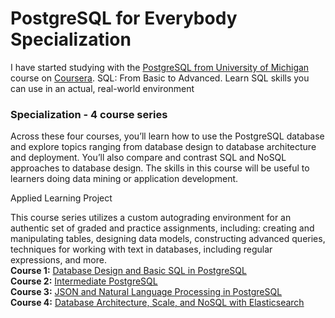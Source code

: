 # PostgreSQL for Everybody Specialization
I have started studying with the [PostgreSQL from University of Michigan](https://www.coursera.org/specializations/postgresql-for-everybody#outcomes) course on [Coursera](https://www.coursera.org/).
SQL: From Basic to Advanced. Learn SQL skills you can use in an actual, real-world environment
### Specialization - 4 course series
Across these four courses, you’ll learn how to use the PostgreSQL database and explore topics ranging from database design to database architecture and deployment. You’ll also compare and contrast SQL and NoSQL approaches to database design. The skills in this course will be useful to learners doing data mining or application development.

Applied Learning Project

This course series utilizes a custom autograding environment for an authentic set of graded and practice assignments, including: creating and manipulating tables, designing data models, constructing advanced queries, techniques for working with text in databases, including regular expressions, and more.  
**Course 1:** [Database Design and Basic SQL in PostgreSQL](https://www.coursera.org/learn/database-design-postgresql?specialization=postgresql-for-everybody)  
**Course 2:** [Intermediate PostgreSQL](https://www.coursera.org/learn/intermediate-postgresql?specialization=postgresql-for-everybody)  
**Course 3:** [JSON and Natural Language Processing in PostgreSQL](https://www.coursera.org/learn/json-natural-language-processing-postgresql?specialization=postgresql-for-everybody)  
**Course 4:** [Database Architecture, Scale, and NoSQL with Elasticsearch](https://www.coursera.org/learn/database-architecture-scale-nosql-elasticsearch-postgresql?specialization=postgresql-for-everybody) 

